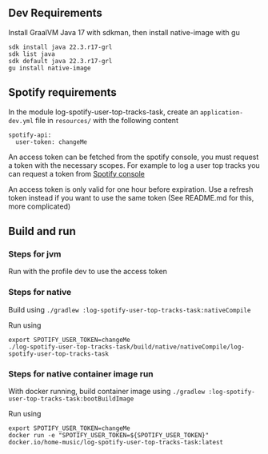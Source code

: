 ## Dev Requirements

Install GraalVM Java 17 with sdkman, then install native-image with gu

```
sdk install java 22.3.r17-grl
sdk list java
sdk default java 22.3.r17-grl 
gu install native-image
```

## Spotify requirements

In the module log-spotify-user-top-tracks-task, create an `application-dev.yml` file in `resources/` with the following
content

```
spotify-api:
  user-token: changeMe
```

An access token can be fetched from the spotify console, you must request a token with the necessary scopes.
For example to log a user top tracks you can request a token from
[Spotify console](https://developer.spotify.com/console/get-current-user-top-artists-and-tracks/)

An access token is only valid for one hour before expiration. Use a refresh token instead if you want to use the same
token (See README.md for this, more complicated)

## Build and run

### Steps for jvm

Run with the profile dev to use the access token

### Steps for native

Build using `./gradlew :log-spotify-user-top-tracks-task:nativeCompile`

Run using

```
export SPOTIFY_USER_TOKEN=changeMe
./log-spotify-user-top-tracks-task/build/native/nativeCompile/log-spotify-user-top-tracks-task
```

### Steps for native container image run

With docker running, build container image using
`./gradlew :log-spotify-user-top-tracks-task:bootBuildImage`

Run using

```
export SPOTIFY_USER_TOKEN=changeMe
docker run -e "SPOTIFY_USER_TOKEN=${SPOTIFY_USER_TOKEN}" docker.io/home-music/log-spotify-user-top-tracks-task:latest
```


